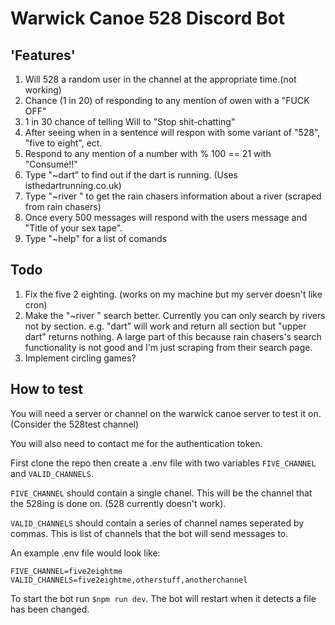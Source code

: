 # Warwick Canoe 528 Discord Bot

## 'Features'

1. Will 528 a random user in the channel at the appropriate time.(not working)
2. Chance (1 in 20) of responding to any mention of owen with a "FUCK OFF"
3. 1 in 30 chance of telling Will to "Stop shit-chatting"
3. After seeing when in a sentence will respon with some variant of "528", "five to eight", ect.
4. Respond to any mention of a number with % 100 == 21 with "Consume!!"
5. Type "~dart" to find out if the dart is running. (Uses isthedartrunning.co.uk)
6. Type "~river <river>" to get the rain chasers information about a river (scraped from rain chasers)
7. Once every 500 messages will respond with the users message and "Title of your sex tape".
8. Type "~help" for a list of comands

## Todo

1. Fix the five 2 eighting. (works on my machine but my server doesn't like cron)
2. Make the "~river <river>" search better. Currently you can only search by rivers not by section. e.g. "dart" will work and return all section but "upper dart" returns nothing. A large part of this because rain chasers's search functionality is not good and I'm just scraping from their search page.
3. Implement circling games?

## How to test

You will need a server or channel on the warwick canoe server to test it on. (Consider the 528test channel)

You will also need to contact me for the authentication token.

First clone the repo then create a .env file with two variables `FIVE_CHANNEL` and `VALID_CHANNELS`.

`FIVE_CHANNEL` should contain a single chanel. This will be the channel that the 528ing is done on. (528 currently doesn't work).

`VALID_CHANNELS` should contain a series of channel names seperated by commas. This is list of channels that the bot will send messages to.

An example .env file would look like: 

```
FIVE_CHANNEL=five2eightme
VALID_CHANNELS=five2eightme,otherstuff,anotherchannel
```

To start the bot run `$npm run dev`. The bot will restart when it detects a file has been changed.

